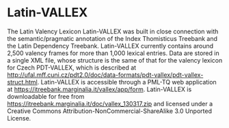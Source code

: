 # Latin-VALLEX

The Latin Valency Lexicon Latin-VALLEX was built in close connection with the semantic/pragmatic annotation of the Index Thomisticus Treebank and the Latin Dependency Treebank.
Latin-VALLEX currently contains around 2,500 valency frames for more than 1,000 lexical entries.
Data are stored in a single XML file, whose structure is the same of that for the valency lexicon for Czech PDT-VALLEX, which is described at http://ufal.mff.cuni.cz/pdt2.0/doc/data-formats/pdt-vallex/pdt-vallex-struct.html.
Latin-VALLEX is accessible through a PML-TQ web application at https://itreebank.marginalia.it/vallex/app/form. Latin-VALLEX is downloadable for free from https://itreebank.marginalia.it/doc/vallex_130317.zip and licensed under a Creative Commons Attribution-NonCommercial-ShareAlike 3.0 Unported License.
